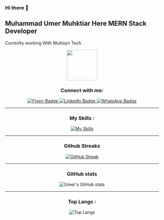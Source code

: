 ### Hi there 👋
## Muhammad Umer Muhktiar Here MERN Stack Developer 
Currenlty working With Multisyn Tech
<div id="header" align="center">
  <img src="https://media.giphy.com/media/M9gbBd9nbDrOTu1Mqx/giphy.gif" width="100"/>
</div>

<div id="badges" align="center">
 
 <h3 align="center">Connect with me:</h3>

  <a href="https://www.fiverr.com/omerjh">
    <img src="https://img.shields.io/badge/Fiverr-green?style=for-the-badge&logo=fiverr&logoColor=white" alt="Fiverr Badge" />
  </a>
   <a href="https://www.linkedin.com/in/muhammad-umer-mukhtiar-52705b1ba">
    <img src="https://img.shields.io/badge/LinkedIn-blue?style=for-the-badge&logo=linkedin&logoColor=white" alt="LinkedIn Badge" />
  </a>
<a href="https://api.whatsapp.com/send?phone=+923479798518">
    <img src="https://img.shields.io/badge/WhatsApp-green?style=for-the-badge&logo=whatsapp&logoColor=white" alt="WhatsApp Badge" />
  </a>
</div>
<div align="center">

<hr>

 <h3 align="center">My Skills :</h3>

[![My Skills](https://skillicons.dev/icons?i=js,html,css,php,react,nodejs,mongo,bootstrap,tailwind,python,mysql,cpp,java,c,cs,figma,git,github,vscode,eclipse,netbeans)](https://skillicons.dev)

 <hr>
 <h3 align="center">Github Streaks</h3>

 [![GitHub Streak](https://github-readme-streak-stats.herokuapp.com/?user=umerhere23)](https://git.io/streak-stats)
 
<hr>
 <h3 align="center"> GitHub stats</h3>

![Umer's GitHub stats](https://github-readme-stats.vercel.app/api?username=umerhere23&show_icons=true&theme=radical)
<hr> <h3 align="center">Top Langs :</h3>

![Top Langs](https://github-readme-stats.vercel.app/api/top-langs/?username=umerhere23&hide_progress=flase)
</div>
